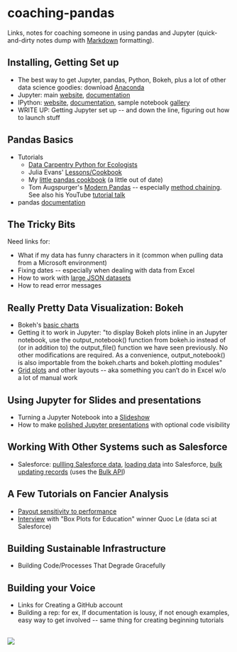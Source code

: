 # coaching-pandas
Links, notes for coaching someone in using pandas and Jupyter (quick-and-dirty notes dump with [Markdown](https://github.com/adam-p/markdown-here/wiki/Markdown-Cheatsheet) formatting).

## Installing, Getting Set up
- The best way to get Jupyter, pandas, Python, Bokeh, plus a lot of other data science goodies: download [Anaconda](https://www.continuum.io/downloads)
- Jupyter: main [website](http://jupyter.org/), [documentation](http://jupyter.readthedocs.io/en/latest/index.html)
- IPython: [website](https://ipython.org/), [documentation](http://ipython.readthedocs.io/en/stable/), sample notebook [gallery](https://github.com/ipython/ipython/wiki/A-gallery-of-interesting-IPython-Notebooks)
- WRITE UP: Getting Jupyter set up -- and down the line, figuring out how to launch stuff


## Pandas Basics
- Tutorials
  - [Data Carpentry Python for Ecologists](http://www.datacarpentry.org/python-ecology-lesson/)
  - Julia Evans' [Lessons/Cookbook](https://github.com/jvns/pandas-cookbook/blob/master/README.md)
  - My [little pandas cookbook](http://nbviewer.jupyter.org/github/aschneiderman/cookbook-notes/blob/master/cookbook/Pandas_4_Excel_Users.ipynb)  (a little out of date)
  - Tom Augspurger's [Modern Pandas](http://tomaugspurger.github.io/modern-1.html) -- especially [method chaining](http://tomaugspurger.github.io/method-chaining.html). See also his YouTube [tutorial talk](https://www.youtube.com/watch?v=otCriSKVV_8&feature=youtu.be)
- pandas [documentation](http://pandas.pydata.org/pandas-docs/stable/)


## The Tricky Bits
Need links for:
- What if my data has funny characters in it (common when pulling data from a Microsoft environment)
- Fixing dates -- especially when dealing with data from Excel
- How to work with [large JSON datasets](https://www.dataquest.io/blog/using-json-data-in-pandas/)
- How to read error messages

## Really Pretty Data Visualization:  Bokeh
- Bokeh's [basic charts](http://bokeh.pydata.org/en/latest/docs/user_guide/charts.html#userguide-charts)
- Getting it to work in Jupyter:  "to display Bokeh plots inline in an Jupyter notebook, use the output_notebook() function from bokeh.io instead of (or in addition to) the output_file() function we have seen previously. No other modifications are required.  As a convenience, output_notebook() is also importable from the bokeh.charts and bokeh.plotting modules"
- [Grid plots](http://bokeh.pydata.org/en/0.11.0/docs/user_guide/layout.html) and other layouts -- aka something you can’t do in Excel w/o a lot of manual work

## Using Jupyter  for Slides and presentations
- Turning a Jupyter Notebook into a [Slideshow](http://jupyter.cs.brynmawr.edu/hub/dblank/public/Jupyter%20Notebook%20Users%20Manual.ipynb#6.-Turning-Your-Jupyter-Notebook-into-a-Slideshow)
- How to make [polished Jupyter presentations](http://chris-said.io/2016/02/13/how-to-make-polished-jupyter-presentations-with-optional-code-visibility/) with optional code visibility

## Working With Other Systems such as Salesforce
- Salesforce: [pullling Salesforce data](https://plot.ly/python/salesforce/), [loading data](https://medium.com/@AnnaCrotty2/using-pandas-and-python-to-import-data-into-salesforce-118f39cd718b#.4n97tzgkk) into Salesforce, [bulk updating records](http://www.wadewegner.com/2014/04/update-records-with-python-and-the-salesforce-bulk-api/) (uses the [Bulk API](https://developer.salesforce.com/forums/?id=906F0000000MH43IAG))


## A Few Tutorials on Fancier Analysis
- [Payout sensitivity to performance](http://incentius.com/blog-posts/ipython-sensitivity-of-payout-to-sales-performance/)
- [Interview](http://blog.drivendata.org/2015/02/26/box-plots-winner-interview-quoc-le/) with "Box Plots for Education" winner Quoc Le (data sci at Salesforce)


## Building Sustainable Infrastructure
- Building Code/Processes That Degrade Gracefully


## Building your Voice
-  Links for Creating a GitHub account
- Building a rep:  for ex, If documentation is lousy, if not enough examples, easy way to get involved -- same thing for creating beginning tutorials



<br/><img src="http://beej.us/graffiti/archive/pandagun/pandagun.svg">
